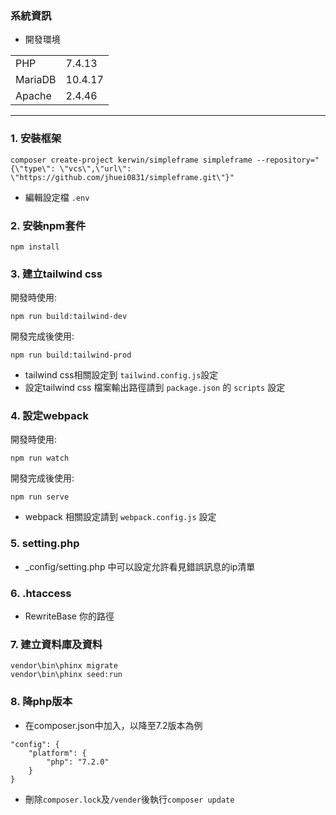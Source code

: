 ### 系統資訊

* 開發環境

<table>
    <tr>
        <td>PHP</td>
        <td>7.4.13</td>
    </tr>
    <tr>
        <td>MariaDB</td>
        <td>10.4.17</td>
    </tr>
    <tr>
        <td>Apache</td>
        <td>2.4.46</td>
    </tr>
</table>

---

### 1. 安裝框架

```
composer create-project kerwin/simpleframe simpleframe --repository="{\"type\": \"vcs\",\"url\": \"https://github.com/jhuei0831/simpleframe.git\"}"
```

* 編輯設定檔 `.env`

### 2. 安裝npm套件

```
npm install
```

### 3. 建立tailwind css

開發時使用:
```
npm run build:tailwind-dev
```
開發完成後使用:
```
npm run build:tailwind-prod
```
* tailwind css相關設定到 `tailwind.config.js`設定
* 設定tailwind css 檔案輸出路徑請到 `package.json` 的 `scripts` 設定

### 4. 設定webpack

開發時使用:

```
npm run watch
```

開發完成後使用:

```
npm run serve
```

* webpack 相關設定請到 `webpack.config.js` 設定

### 5. setting.php

* _config/setting.php 中可以設定允許看見錯誤訊息的ip清單

### 6. .htaccess

* RewriteBase 你的路徑

### 7. 建立資料庫及資料

```
vendor\bin\phinx migrate
vendor\bin\phinx seed:run
```

### 8. 降php版本

* 在composer.json中加入，以降至7.2版本為例
```
"config": {
    "platform": {
        "php": "7.2.0"
    }
}
```
* 刪除`composer.lock`及`/vender`後執行`composer update`